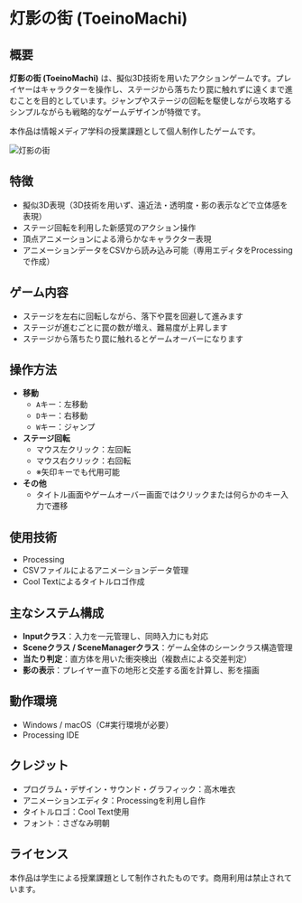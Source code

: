 # 灯影の街 (ToeinoMachi)

## 概要

**灯影の街 (ToeinoMachi)** は、擬似3D技術を用いたアクションゲームです。プレイヤーはキャラクターを操作し、ステージから落ちたり罠に触れずに遠くまで進むことを目的としています。ジャンプやステージの回転を駆使しながら攻略するシンプルながらも戦略的なゲームデザインが特徴です。

本作品は情報メディア学科の授業課題として個人制作したゲームです。

![灯影の街](https://github.com/user-attachments/assets/708d0f4b-3660-440e-bb18-ca4a70d5f4e7)
<!--
スクリーンショットやプレイ動画などがあれば、ここに追加する。
GitHubのWeb上でREADME.mdを編集するとき、画像ファイルを直接ドラッグ＆ドロップで貼り付け可能
-->
## 特徴

- 擬似3D表現（3D技術を用いず、遠近法・透明度・影の表示などで立体感を表現）
- ステージ回転を利用した新感覚のアクション操作
- 頂点アニメーションによる滑らかなキャラクター表現
- アニメーションデータをCSVから読み込み可能（専用エディタをProcessingで作成）

## ゲーム内容

- ステージを左右に回転しながら、落下や罠を回避して進みます
- ステージが進むごとに罠の数が増え、難易度が上昇します
- ステージから落ちたり罠に触れるとゲームオーバーになります

## 操作方法

- **移動**
  - `A`キー：左移動
  - `D`キー：右移動
  - `W`キー：ジャンプ
- **ステージ回転**
  - マウス左クリック：左回転
  - マウス右クリック：右回転
  - ※矢印キーでも代用可能
- **その他**
  - タイトル画面やゲームオーバー画面ではクリックまたは何らかのキー入力で遷移

## 使用技術

- Processing
- CSVファイルによるアニメーションデータ管理
- Cool Textによるタイトルロゴ作成

## 主なシステム構成

- **Inputクラス**：入力を一元管理し、同時入力にも対応
- **Sceneクラス / SceneManagerクラス**：ゲーム全体のシーンクラス構造管理
- **当たり判定**：直方体を用いた衝突検出（複数点による交差判定）
- **影の表示**：プレイヤー直下の地形と交差する面を計算し、影を描画

## 動作環境

- Windows / macOS（C#実行環境が必要）
- Processing IDE

## クレジット

- プログラム・デザイン・サウンド・グラフィック：高木唯衣
- アニメーションエディタ：Processingを利用し自作
- タイトルロゴ：Cool Text使用
- フォント：さざなみ明朝

## ライセンス

本作品は学生による授業課題として制作されたものです。商用利用は禁止されています。
